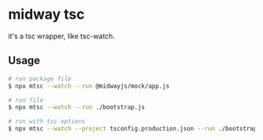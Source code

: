 # midway tsc

it's a tsc wrapper, like tsc-watch.

## Usage

```bash
# run package file
$ npx mtsc --watch --run @midwayjs/mock/app.js

# run file
$ npx mtsc --watch --run ./bootstrap.js

# run with tsc options
$ npx mtsc --watch --project tsconfig.production.json --run ./bootstrap.js
```
